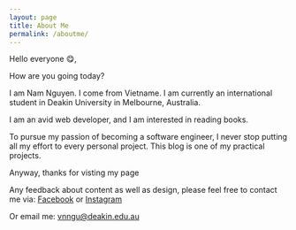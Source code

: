```yaml
---
layout: page
title: About Me
permalink: /aboutme/
---
```


Hello everyone 😋,

How are you going today? 

I am Nam Nguyen. I come from Vietname. I am currently an international student in Deakin University in Melbourne, Australia. 

I am an avid web developer, and I am interested in reading books.

To pursue my passion of becoming a software engineer, I never stop putting all my effort to every personal project. This blog is one of my practical projects.

Anyway, thanks for visting my page

Any feedback about content as well as design, please feel free to contact me via: [Facebook](https://www.facebook.com/vietnam.nguyen.186) or [Instagram](https://www.instagram.com/nam.viet.nguyen/)

Or email me: vnngu@deakin.edu.au

